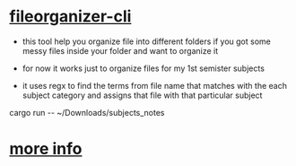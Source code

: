 # [fileorganizer-cli](https://thapadipenra.github.io/fileorganizer-web)

* this tool help you organize file into different folders if you got some messy files inside your folder and want to organize it
  
* for now it works just to organize files for my 1st semister subjects
  
* it uses regx to find the terms from file name that matches with the each subject category and assigns that file with that particular subject


cargo run -- ~/Downloads/subjects_notes

# [more info](https://thapadipenra.github.io/fileorganizer-web)
